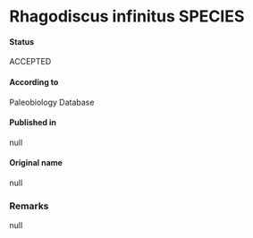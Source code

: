 Rhagodiscus infinitus SPECIES
=======

#### Status
ACCEPTED

#### According to
Paleobiology Database

#### Published in
null

#### Original name
null

### Remarks
null